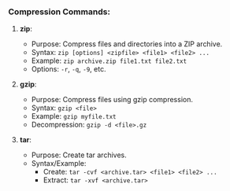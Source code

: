 ### Compression Commands:
1. **zip**:
   - Purpose: Compress files and directories into a ZIP archive.
   - Syntax: `zip [options] <zipfile> <file1> <file2> ...`
   - Example: `zip archive.zip file1.txt file2.txt`
   - Options: `-r`, `-q`, `-9`, etc.

2. **gzip**:
   - Purpose: Compress files using gzip compression.
   - Syntax: `gzip <file>`
   - Example: `gzip myfile.txt`
   - Decompression: `gzip -d <file>.gz`

3. **tar**:
   - Purpose: Create tar archives.
   - Syntax/Example: 
     - Create: `tar -cvf <archive.tar> <file1> <file2> ...`
     - Extract: `tar -xvf <archive.tar>`
    




